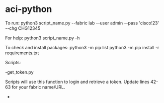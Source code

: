 # aci-python

To run:
python3 script_name.py --fabric lab --user admin --pass 'cisco!23' --chg CHG12345

For help:
python3 script_name.py -h

To check and install packages:
python3 -m pip list
python3 -m pip install -r requirements.txt

Scripts:

-get_token.py
  
  Scripts will use this function to login and retrieve a token.
  Update lines 42-63 for your fabric name/URL.
  
 -
  
